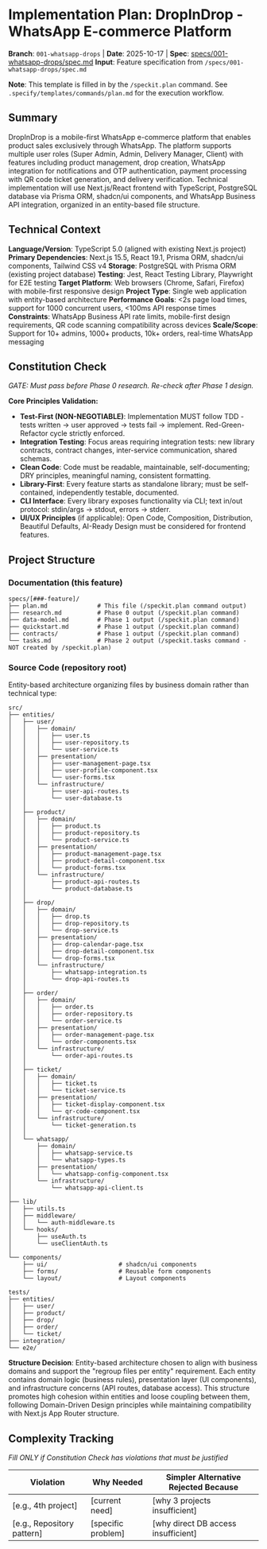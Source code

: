 # Implementation Plan: DropInDrop - WhatsApp E-commerce Platform

**Branch**: `001-whatsapp-drops` | **Date**: 2025-10-17 | **Spec**: [specs/001-whatsapp-drops/spec.md](specs/001-whatsapp-drops/spec.md)
**Input**: Feature specification from `/specs/001-whatsapp-drops/spec.md`

**Note**: This template is filled in by the `/speckit.plan` command. See `.specify/templates/commands/plan.md` for the execution workflow.

## Summary

DropInDrop is a mobile-first WhatsApp e-commerce platform that enables product sales exclusively through WhatsApp. The platform supports multiple user roles (Super Admin, Admin, Delivery Manager, Client) with features including product management, drop creation, WhatsApp integration for notifications and OTP authentication, payment processing with QR code ticket generation, and delivery verification. Technical implementation will use Next.js/React frontend with TypeScript, PostgreSQL database via Prisma ORM, shadcn/ui components, and WhatsApp Business API integration, organized in an entity-based file structure.

## Technical Context

<!--
  ACTION REQUIRED: Replace the content in this section with the technical details
  for the project. The structure here is presented in advisory capacity to guide
  the iteration process.
-->

**Language/Version**: TypeScript 5.0 (aligned with existing Next.js project)
**Primary Dependencies**: Next.js 15.5, React 19.1, Prisma ORM, shadcn/ui components, Tailwind CSS v4
**Storage**: PostgreSQL with Prisma ORM (existing project database)
**Testing**: Jest, React Testing Library, Playwright for E2E testing
**Target Platform**: Web browsers (Chrome, Safari, Firefox) with mobile-first responsive design
**Project Type**: Single web application with entity-based architecture
**Performance Goals**: <2s page load times, support for 1000 concurrent users, <100ms API response times
**Constraints**: WhatsApp Business API rate limits, mobile-first design requirements, QR code scanning compatibility across devices
**Scale/Scope**: Support for 10+ admins, 1000+ products, 10k+ orders, real-time WhatsApp messaging

## Constitution Check

_GATE: Must pass before Phase 0 research. Re-check after Phase 1 design._

**Core Principles Validation:**

- **Test-First (NON-NEGOTIABLE)**: Implementation MUST follow TDD - tests written → user approved → tests fail → implement. Red-Green-Refactor cycle strictly enforced.
- **Integration Testing**: Focus areas requiring integration tests: new library contracts, contract changes, inter-service communication, shared schemas.
- **Clean Code**: Code must be readable, maintainable, self-documenting; DRY principles, meaningful naming, consistent formatting.
- **Library-First**: Every feature starts as standalone library; must be self-contained, independently testable, documented.
- **CLI Interface**: Every library exposes functionality via CLI; text in/out protocol: stdin/args → stdout, errors → stderr.
- **UI/UX Principles** (if applicable): Open Code, Composition, Distribution, Beautiful Defaults, AI-Ready Design must be considered for frontend features.

## Project Structure

### Documentation (this feature)

```
specs/[###-feature]/
├── plan.md              # This file (/speckit.plan command output)
├── research.md          # Phase 0 output (/speckit.plan command)
├── data-model.md        # Phase 1 output (/speckit.plan command)
├── quickstart.md        # Phase 1 output (/speckit.plan command)
├── contracts/           # Phase 1 output (/speckit.plan command)
└── tasks.md             # Phase 2 output (/speckit.tasks command - NOT created by /speckit.plan)
```

### Source Code (repository root)

Entity-based architecture organizing files by business domain rather than technical type:

```
src/
├── entities/
│   ├── user/
│   │   ├── domain/
│   │   │   ├── user.ts
│   │   │   ├── user-repository.ts
│   │   │   └── user-service.ts
│   │   ├── presentation/
│   │   │   ├── user-management-page.tsx
│   │   │   ├── user-profile-component.tsx
│   │   │   └── user-forms.tsx
│   │   └── infrastructure/
│   │       ├── user-api-routes.ts
│   │       └── user-database.ts
│   │
│   ├── product/
│   │   ├── domain/
│   │   │   ├── product.ts
│   │   │   ├── product-repository.ts
│   │   │   └── product-service.ts
│   │   ├── presentation/
│   │   │   ├── product-management-page.tsx
│   │   │   ├── product-detail-component.tsx
│   │   │   └── product-forms.tsx
│   │   └── infrastructure/
│   │       ├── product-api-routes.ts
│   │       └── product-database.ts
│   │
│   ├── drop/
│   │   ├── domain/
│   │   │   ├── drop.ts
│   │   │   ├── drop-repository.ts
│   │   │   └── drop-service.ts
│   │   ├── presentation/
│   │   │   ├── drop-calendar-page.tsx
│   │   │   ├── drop-detail-component.tsx
│   │   │   └── drop-forms.tsx
│   │   └── infrastructure/
│   │       ├── whatsapp-integration.ts
│   │       └── drop-api-routes.ts
│   │
│   ├── order/
│   │   ├── domain/
│   │   │   ├── order.ts
│   │   │   ├── order-repository.ts
│   │   │   └── order-service.ts
│   │   ├── presentation/
│   │   │   ├── order-management-page.tsx
│   │   │   └── order-components.tsx
│   │   └── infrastructure/
│   │       └── order-api-routes.ts
│   │
│   ├── ticket/
│   │   ├── domain/
│   │   │   ├── ticket.ts
│   │   │   └── ticket-service.ts
│   │   ├── presentation/
│   │   │   ├── ticket-display-component.tsx
│   │   │   └── qr-code-component.tsx
│   │   └── infrastructure/
│   │       └── ticket-generation.ts
│   │
│   └── whatsapp/
│       ├── domain/
│       │   ├── whatsapp-service.ts
│       │   └── whatsapp-types.ts
│       ├── presentation/
│       │   └── whatsapp-config-component.tsx
│       └── infrastructure/
│           └── whatsapp-api-client.ts
│
├── lib/
│   ├── utils.ts
│   ├── middleware/
│   │   └── auth-middleware.ts
│   └── hooks/
│       ├── useAuth.ts
│       └── useClientAuth.ts
│
└── components/
    ├── ui/                    # shadcn/ui components
    ├── forms/                 # Reusable form components
    └── layout/                # Layout components

tests/
├── entities/
│   ├── user/
│   ├── product/
│   ├── drop/
│   ├── order/
│   └── ticket/
├── integration/
└── e2e/
```

**Structure Decision**: Entity-based architecture chosen to align with business domains and support the "regroup files per entity" requirement. Each entity contains domain logic (business rules), presentation layer (UI components), and infrastructure concerns (API routes, database access). This structure promotes high cohesion within entities and loose coupling between them, following Domain-Driven Design principles while maintaining compatibility with Next.js App Router structure.

## Complexity Tracking

_Fill ONLY if Constitution Check has violations that must be justified_

| Violation                  | Why Needed         | Simpler Alternative Rejected Because |
| -------------------------- | ------------------ | ------------------------------------ |
| [e.g., 4th project]        | [current need]     | [why 3 projects insufficient]        |
| [e.g., Repository pattern] | [specific problem] | [why direct DB access insufficient]  |
